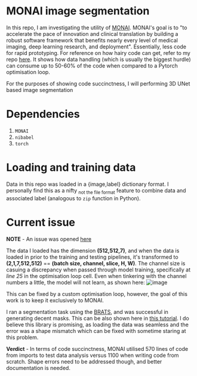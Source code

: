 # MONAI image segmentation

In this repo, I am investigating the utility of [MONAI](https://monai.io/). MONAI's goal is to "to accelerate the pace of innovation and clinical translation by building a robust software framework that benefits nearly every level of medical imaging, deep learning research, and deployment". Essentially, less code for rapid prototyping. For reference on how hairy code can get, refer to my repo [here](https://github.com/aalhayali/MR-loc_segmentation). It shows how data handling (which is usually the biggest hurdle) can consume up to 50-60% of the code when compared to a Pytorch optimisation loop. 

For the purposes of showing code succinctness, I will performing 3D UNet based image segmentation

# Dependencies

1. `MONAI`
2. `nibabel`
3. `torch`

# Loading and training data

Data in this repo was loaded in a {image,label} dictionary format. I personally find this as a nifty <sub>not the file format</sub> feature to combine data and associated label (analogous to `zip` function in Python). 

# Current issue

**NOTE** - An issue was opened [here](https://github.com/Project-MONAI/MONAI/discussions/5372)

The data I loaded has the dimension **(512,512,7)**, and when the data is loaded in prior to the training and testing pipelines, it's transformed to **(2,1,7,512,512)** == **(batch size, channel, slice, H, W)**. The channel size is casuing a discrepancy when passed through model training, specifically at _line 25_ in the optimisation loop cell. Even when tinkering with the channel numbers a little, the model will not learn, as shown here:
![image](https://user-images.githubusercontent.com/65701637/200875400-1f611938-4f0d-4a56-9df7-c1964b860edc.png)

This can be fixed by a custom optimisation loop, however, the goal of this work is to keep it exclusively to MONAI. 

I ran a segmentation task using the [BRATS](http://braintumorsegmentation.org/), and was successful in generating decent masks. This can be also shown here in [this tutorial](https://github.com/Project-MONAI/tutorials/blob/main/3d_segmentation/brats_segmentation_3d.ipynb). I do believe this library is promising, as loading the data was seamless and the error was a shape mismatch which can be fixed with sometime staring at this problem.

**Verdict** - In terms of code succinctness, MONAI utilised 570 lines of code from imports to test data analysis versus 1100 when writing code from scratch. Shape errors need to be addressed though, and better documentation is needed.
